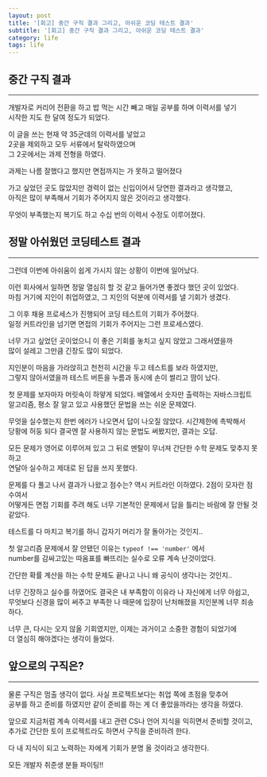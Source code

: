 ```yaml
---
layout: post
title: '[회고] 중간 구직 결과 그리고, 아쉬운 코딩 테스트 결과'
subtitle: '[회고] 중간 구직 결과 그리고, 아쉬운 코딩 테스트 결과'
category: life
tags: life
---
```


<!-- more -->

## 중간 구직 결과  
---  

개발자로 커리어 전환을 하고 밥 먹는 시간 빼고 매일 공부를 하며 이력서를 넣기  
시작한 지도 한 달여 정도가 되었다.  

이 글을 쓰는 현재 약 35군데의 이력서를 넣었고  
2곳을 제외하고 모두 서류에서 탈락하였으며  
그 2곳에서는 과제 전형을 하였다.  

과제는 나름 잘했다고 했지만 면접까지는 가 못하고 떨어졌다  

가고 싶었던 곳도 많았지만 경력이 없는 신입이어서 당연한 결과라고 생각했고,  
아직은 많이 부족해서 기회가 주어지지 않은 것이라고 생각했다.  

무엇이 부족했는지 복기도 하고 수십 번의 이력서 수정도 이루어졌다.  


## 정말 아쉬웠던 코딩테스트 결과  
---  

그런데 이번에 아쉬움이 쉽게 가시지 않는 상황이 이번에 일어났다.  

이런 회사에서 일하면 정말 열심히 할 것 같고 들어가면 좋겠다 했던 곳이 있었다.  
마침 거기에 지인이 취업하였고, 그 지인의 덕분에 이력서를 낼 기회가 생겼다.  

그 이후 채용 프로세스가 진행되어 코딩 테스트의 기회가 주어졌다.  
일정 커트라인을 넘기면 면접의 기회가 주어지는 그런 프로세스였다.  

너무 가고 싶었던 곳이었으니 이 좋은 기회를 놓치고 싶지 않았고 그래서였을까  
많이 설레고 그만큼 긴장도 많이 되었다.  

지인분이 마음을 가라앉히고 천천히 시간을 두고 테스트를 보라 하였지만,  
그렇지 않아서였을까 테스트 버튼을 누름과 동시에 손이 썰리고 땀이 났다.  

첫 문제를 보자마자 머릿속이 하얗게 되었다. 배열에서 숫자만 출력하는 자바스크립트  
알고리즘, 평소 잘 알고 있고 사용했던 문법을 쓰는 쉬운 문제였다.  

무엇을 실수했는지 한번 에러가 나오면서 답이 나오질 않았다. 시간제한에 촉박해서  
당황에 허둥 되다 결국엔 잘 사용하지 않는 문법도 써봤지만, 결과는 오답.  

모든 문제가 영어로 이루어져 있고 그 뒤로 멘탈이 무너져 간단한 수학 문제도 맞추지 못하고  
연달아 실수하고 제대로 된 답을 쓰지 못했다.  

문제를 다 풀고 나서 결과가 나왔고 점수는? 역시 커트라인 이하였다. 2점이 모자란 점수여서  
어떻게든 면접 기회를 주려 해도 너무 기본적인 문제에서 답을 틀리는 바람에 잘 안될 것 같았다.  

테스트를 다 마치고 복기를 하니 갑자기 머리가 잘 돌아가는 것인지..  

첫 알고리즘 문제에서 잘 안됐던 이유는 `typeof !== 'number'` 에서  
number를 감싸고있는 따옴표를 빠뜨리는 실수로 오류 계속 난것이었다.  

간단한 확률 계산을 하는 수학 문제도 끝나고 나니 왜 공식이 생각나는 것인지..  

너무 긴장하고 실수를 하였어도 결국은 내 부족함이 이유라 나 자신에게 너무 아쉽고,  
무엇보다 신경을 많이 써주고 부족한 나 때문에 입장이 난처해졌을 지인분께 너무 죄송하다.  

너무 큰, 다시는 오지 않올 기회였지만, 이제는 과거이고 소중한 경험이 되었기에  
더 열심히 해야겠다는 생각이 들었다.  


## 앞으로의 구직은?  
---

물론 구직은 멈출 생각이 없다. 사실 프로젝트보다는 취업 쪽에 초점을 맞추어  
공부를 하고 준비를 하였지만 같이 준비를 하는 게 더 좋았을까라는 생각을 하였다.  

앞으로 지금처럼 계속 이력서를 내고 관련 CS나 언어 지식을 익히면서 준비할 것이고,  
추가로 간단한 토이 프로젝트라도 하면서 구직을 준비하려 한다.  

다 내 지식이 되고 노력하는 자에게 기회가 분명 올 것이라고 생각한다.  

모든 개발자 취준생 분들 파이팅!!  